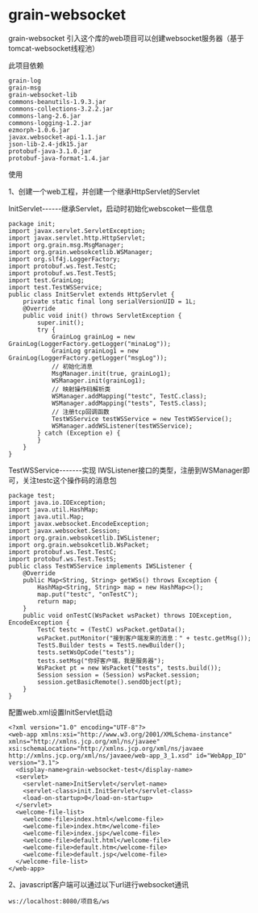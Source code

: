 # grain-websocket

grain-websocket 引入这个库的web项目可以创建websocket服务器（基于tomcat-websocket线程池）


此项目依赖

	grain-log
	grain-msg
	grain-websocket-lib
	commons-beanutils-1.9.3.jar
	commons-collections-3.2.2.jar
	commons-lang-2.6.jar
	commons-logging-1.2.jar
	ezmorph-1.0.6.jar
	javax.websocket-api-1.1.jar
	json-lib-2.4-jdk15.jar
	protobuf-java-3.1.0.jar
	protobuf-java-format-1.4.jar

使用

1、创建一个web工程，并创建一个继承HttpServlet的Servlet

InitServlet------继承Servlet，启动时初始化webscoket一些信息

	package init;
	import javax.servlet.ServletException;
	import javax.servlet.http.HttpServlet;
	import org.grain.msg.MsgManager;
	import org.grain.websokcetlib.WSManager;
	import org.slf4j.LoggerFactory;
	import protobuf.ws.Test.TestC;
	import protobuf.ws.Test.TestS;
	import test.GrainLog;
	import test.TestWSService;
	public class InitServlet extends HttpServlet {
		private static final long serialVersionUID = 1L;
		@Override
		public void init() throws ServletException {
			super.init();
			try {
				GrainLog grainLog = new GrainLog(LoggerFactory.getLogger("minaLog"));
				GrainLog grainLog1 = new GrainLog(LoggerFactory.getLogger("msgLog"));
				// 初始化消息
				MsgManager.init(true, grainLog1);
				WSManager.init(grainLog1);
				// 映射操作码解析类
				WSManager.addMapping("testc", TestC.class);
				WSManager.addMapping("tests", TestS.class);
				// 注册tcp回调函数
				TestWSService testWSService = new TestWSService();
				WSManager.addWSListener(testWSService);
			} catch (Exception e) {
			}
		}
	}
	
TestWSService-------实现	IWSListener接口的类型，注册到WSManager即可，关注testc这个操作码的消息包
	
	package test;
	import java.io.IOException;
	import java.util.HashMap;
	import java.util.Map;
	import javax.websocket.EncodeException;
	import javax.websocket.Session;
	import org.grain.websokcetlib.IWSListener;
	import org.grain.websokcetlib.WsPacket;
	import protobuf.ws.Test.TestC;
	import protobuf.ws.Test.TestS;
	public class TestWSService implements IWSListener {
		@Override
		public Map<String, String> getWSs() throws Exception {
			HashMap<String, String> map = new HashMap<>();
			map.put("testc", "onTestC");
			return map;
		}
		public void onTestC(WsPacket wsPacket) throws IOException, EncodeException {
			TestC testc = (TestC) wsPacket.getData();
			wsPacket.putMonitor("接到客户端发来的消息：" + testc.getMsg());
			TestS.Builder tests = TestS.newBuilder();
			tests.setWsOpCode("tests");
			tests.setMsg("你好客户端，我是服务器");
			WsPacket pt = new WsPacket("tests", tests.build());
			Session session = (Session) wsPacket.session;
			session.getBasicRemote().sendObject(pt);
		}
	}
	
配置web.xml设置InitServlet启动


	<?xml version="1.0" encoding="UTF-8"?>
	<web-app xmlns:xsi="http://www.w3.org/2001/XMLSchema-instance" xmlns="http://xmlns.jcp.org/xml/ns/javaee" xsi:schemaLocation="http://xmlns.jcp.org/xml/ns/javaee http://xmlns.jcp.org/xml/ns/javaee/web-app_3_1.xsd" id="WebApp_ID" version="3.1">
	  <display-name>grain-websocket-test</display-name>
	  <servlet>
	    <servlet-name>InitServlet</servlet-name>
	    <servlet-class>init.InitServlet</servlet-class>
	    <load-on-startup>0</load-on-startup>
	  </servlet>
	  <welcome-file-list>
	    <welcome-file>index.html</welcome-file>
	    <welcome-file>index.htm</welcome-file>
	    <welcome-file>index.jsp</welcome-file>
	    <welcome-file>default.html</welcome-file>
	    <welcome-file>default.htm</welcome-file>
	    <welcome-file>default.jsp</welcome-file>
	  </welcome-file-list>
	</web-app>
	
2、javascript客户端可以通过以下url进行websocket通讯

	ws://localhost:8080/项目名/ws
	